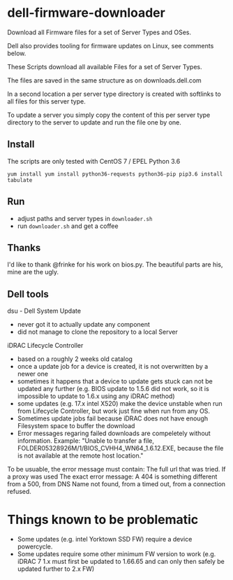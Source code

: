 # dell-firmware-downloader
Download all Firmware files for a set of Server Types and OSes.

Dell also provides tooling for firmware updates on Linux, see comments below.

These Scripts download all available Files for a set of Server Types.

The files are saved in the same structure as on downloads.dell.com

In a second location a per server type directory is created with softlinks to all files for this server type.

To update a server you simply copy the content of this per server type directory to the server to update and run the file one by one.

## Install
The scripts are only tested with CentOS 7 / EPEL Python 3.6

`
yum install yum install python36-requests python36-pip
pip3.6 install tabulate
`

## Run

- adjust paths and server types in `downloader.sh`
- run `downloader.sh` and get a coffee


## Thanks
I'd like to thank @frinke for his work on bios.py. The beautiful parts are his, mine are the ugly.

## Dell tools

dsu - Dell System Update
- never got it to actually update any component
- did not manage to clone the repository to a local Server

iDRAC Lifecycle Controller
- based on a roughly 2 weeks old catalog
- once a update job for a device is created, it is not overwritten by a newer one
- sometimes it happens that a device to update gets stuck can not be updated any further (e.g. BIOS update to 1.5.6 did not work, so it is impossible to update to 1.6.x using any iDRAC method)
- some updates (e.g. 17.x intel X520) make the device unstable when run from Lifecycle Controller, but work just fine when run from any OS.
- Sometimes update jobs fail because iDRAC does not have enough Filesystem space to buffer the download
- Error messages regaring failed downloads are compeletely without information. Example:
"Unable to transfer a file, FOLDER05328926M/1/BIOS_CVHH4_WN64_1.6.12.EXE, because the file is not available at the remote host location."

To be usuable, the error message must contain:
The full url that was tried.
If a proxy was used
The exact error message: A 404 is something different from a 500, from DNS Name not found, from a timed out, from a connection refused.

# Things known to be problematic
- Some updates (e.g. intel Yorktown SSD FW) require a device powercycle.
- Some updates require some other minimum FW version to work (e.g. iDRAC 7 1.x must first be updated to 1.66.65 and can only then safely be updated further to 2.x FW)
